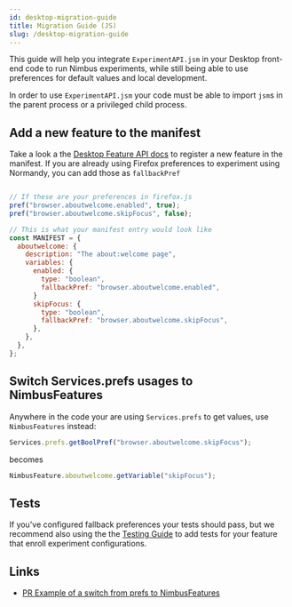 ```yaml
---
id: desktop-migration-guide
title: Migration Guide (JS)
slug: /desktop-migration-guide
---
```


This guide will help you integrate `ExperimentAPI.jsm` in your Desktop front-end code to run Nimbus experiments, while still being able to use preferences for default values and local development.

In order to use `ExperimentAPI.jsm` your code must be able to import `jsm`s in the parent process or a privileged child process.

## Add a new feature to the manifest

Take a look a the [Desktop Feature API docs](desktop-feature-api) to register a new feature in the manifest. If you are already using Firefox preferences to experiment using Normandy, you can add those as `fallbackPref`

```js

// If these are your preferences in firefox.js
pref("browser.aboutwelcome.enabled", true);
pref("browser.aboutwelcome.skipFocus", false);

// This is what your manifest entry would look like
const MANIFEST = {
  aboutwelcome: {
    description: "The about:welcome page",
    variables: {
      enabled: {
        type: "boolean",
        fallbackPref: "browser.aboutwelcome.enabled",
      }
      skipFocus: {
        type: "boolean",
        fallbackPref: "browser.aboutwelcome.skipFocus",
      },
    },
  },
};

```

## Switch Services.prefs usages to NimbusFeatures

Anywhere in the code your are using `Services.prefs` to get values, use `NimbusFeatures` instead:

```js
Services.prefs.getBoolPref("browser.aboutwelcome.skipFocus");
```

becomes

```js
NimbusFeature.aboutwelcome.getVariable("skipFocus");
```

## Tests

If you've configured fallback preferences your tests should pass, but we recommend also using the the [Testing Guide](desktop-frontend-testing) to add tests for your feature that enroll experiment configurations.

## Links

- [PR Example of a switch from prefs to NimbusFeatures](https://phabricator.services.mozilla.com/D118760)
